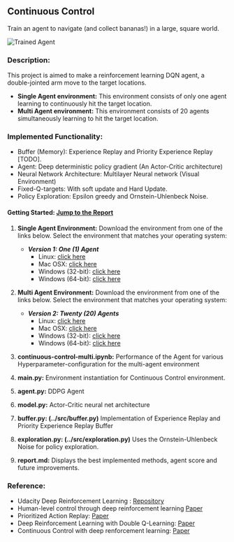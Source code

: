 [//]: # (Image References)

[image1]: https://user-images.githubusercontent.com/10624937/43851024-320ba930-9aff-11e8-8493-ee547c6af349.gif "Trained Agent"
[image2]: https://user-images.githubusercontent.com/10624937/43851646-d899bf20-9b00-11e8-858c-29b5c2c94ccc.png "Crawler"

Continuous Control
-----------

Train an agent to navigate (and collect bananas!) in a large, square world.  

![Trained Agent][image1]

### Description:
This project is aimed to make a reinforcement learning DQN agent, a double-jointed arm move to the target locations. 

   * **Single Agent environment:** This environment consists of only one agent learning to continuously hit the target location.
   * **Multi Agent environment:** This environment consists of 20 agents simultaneously learning to hit the target location.
   
### Implemented Functionality:
   * Buffer (Memory): Experience Replay and Priority Experience Replay [TODO].
   * Agent: Deep deterministic policy gradient (An Actor-Critic architecture) 
   * Neural Network Architecture: Multilayer Neural network
   (Visual Environment)
   * Fixed-Q-targets: With soft update and Hard Update.
   * Policy Exploration: Epsilon greedy and Ornstein-Uhlenbeck Noise.   

#### Getting Started: [Jump to the Report](https://github.com/Sardhendu/DeepRL/blob/master/src/continuous_control/REPORT.md)
1) **Single Agent Environment:** Download the environment from one of the links below. Select the environment that matches your 
 operating system:
     - **_Version 1: One (1) Agent_**
        - Linux: [click here](https://s3-us-west-1.amazonaws.com/udacity-drlnd/P2/Reacher/one_agent/Reacher_Linux.zip)
        - Mac OSX: [click here](https://s3-us-west-1.amazonaws.com/udacity-drlnd/P2/Reacher/one_agent/Reacher.app.zip)
        - Windows (32-bit): [click here](https://s3-us-west-1.amazonaws.com/udacity-drlnd/P2/Reacher/one_agent/Reacher_Windows_x86.zip)
        - Windows (64-bit): [click here](https://s3-us-west-1.amazonaws.com/udacity-drlnd/P2/Reacher/one_agent/Reacher_Windows_x86_64.zip)
   
   
2) **Multi Agent Environment:** Download the environment from one of the links below. Select the environment that matches your 
 operating system:
     - **_Version 2: Twenty (20) Agents_**
        - Linux: [click here](https://s3-us-west-1.amazonaws.com/udacity-drlnd/P2/Reacher/Reacher_Linux.zip)
        - Mac OSX: [click here](https://s3-us-west-1.amazonaws.com/udacity-drlnd/P2/Reacher/Reacher.app.zip)
        - Windows (32-bit): [click here](https://s3-us-west-1.amazonaws.com/udacity-drlnd/P2/Reacher/Reacher_Windows_x86.zip)
        - Windows (64-bit): [click here](https://s3-us-west-1.amazonaws.com/udacity-drlnd/P2/Reacher/Reacher_Windows_x86_64.zip)
       
    
3) **continuous-control-multi.ipynb:** Performance of the Agent for various Hyperparameter-configuration for the multi-agent environment  
4) **main.py:** Environment instantiation for Continuous Control environment. 
5) **agent.py:** DDPG Agent
6) **model.py:** Actor-Critic neural net architecture
7) **buffer.py: (../src/buffer.py)** Implementation of Experience Replay and Priority Experience Replay Buffer
7) **exploration.py: (../src/exploration.py)** Uses the Ornstein-Uhlenbeck Noise for policy exploration.
8) **report.md:** Displays the best implemented methods, agent score and future improvements.  

    
### Reference:

* Udacity Deep Reinforcement Learning : [Repository](https://github.com/udacity/deep-reinforcement-learning)
* Human-level control through deep reinforcement learning [Paper](https://web.stanford.edu/class/psych209/Readings/MnihEtAlHassibis15NatureControlDeepRL.pdf)
* Prioritized Action Replay: [Paper](https://arxiv.org/pdf/1511.05952.pdf)
* Deep Reinforcement Learning with Double Q-Learning: [Paper](https://arxiv.org/pdf/1509.06461.pdf) 
* Continuous Control with deep renforcement learning: [Paper](https://arxiv.org/abs/1509.02971)

